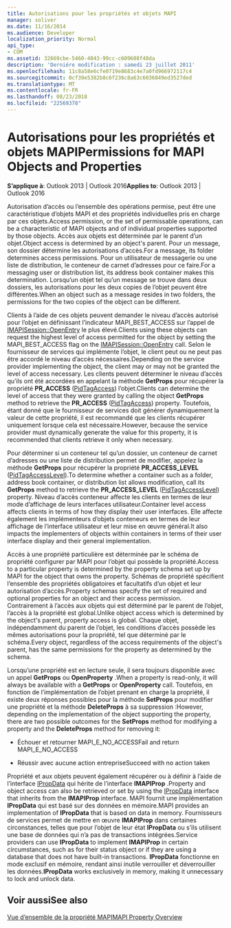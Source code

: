 ```yaml
---
title: Autorisations pour les propriétés et objets MAPI
manager: soliver
ms.date: 11/16/2014
ms.audience: Developer
localization_priority: Normal
api_type:
- COM
ms.assetid: 32669cbe-5460-4043-99cc-c609608f48da
description: 'Derniére modification : samedi 23 juillet 2011'
ms.openlocfilehash: 11c8a58e6cfe0719e8683c4e7a0fd966972117c4
ms.sourcegitcommit: 0cf39e5382b8c6f236c8a63c6036849ed3527ded
ms.translationtype: MT
ms.contentlocale: fr-FR
ms.lasthandoff: 08/23/2018
ms.locfileid: "22569378"
---
```

# <a name="permissions-for-mapi-objects-and-properties"></a><span data-ttu-id="6d887-103">Autorisations pour les propriétés et objets MAPI</span><span class="sxs-lookup"><span data-stu-id="6d887-103">Permissions for MAPI Objects and Properties</span></span>

  
  
<span data-ttu-id="6d887-104">**S’applique à**: Outlook 2013 | Outlook 2016</span><span class="sxs-lookup"><span data-stu-id="6d887-104">**Applies to**: Outlook 2013 | Outlook 2016</span></span> 
  
<span data-ttu-id="6d887-105">Autorisation d’accès ou l’ensemble des opérations permise, peut être une caractéristique d’objets MAPI et des propriétés individuelles pris en charge par ces objets.</span><span class="sxs-lookup"><span data-stu-id="6d887-105">Access permission, or the set of permissable operations, can be a characteristic of MAPI objects and of individual properties supported by those objects.</span></span> <span data-ttu-id="6d887-106">Accès aux objets est déterminée par le parent d’un objet.</span><span class="sxs-lookup"><span data-stu-id="6d887-106">Object access is determined by an object's parent.</span></span> <span data-ttu-id="6d887-107">Pour un message, son dossier détermine les autorisations d’accès.</span><span class="sxs-lookup"><span data-stu-id="6d887-107">For a message, its folder determines access permissions.</span></span> <span data-ttu-id="6d887-108">Pour un utilisateur de messagerie ou une liste de distribution, le conteneur de carnet d’adresses pour ce faire.</span><span class="sxs-lookup"><span data-stu-id="6d887-108">For a messaging user or distribution list, its address book container makes this determination.</span></span> <span data-ttu-id="6d887-109">Lorsqu’un objet tel qu’un message se trouve dans deux dossiers, les autorisations pour les deux copies de l’objet peuvent être différentes.</span><span class="sxs-lookup"><span data-stu-id="6d887-109">When an object such as a message resides in two folders, the permissions for the two copies of the object can be different.</span></span> 
  
<span data-ttu-id="6d887-110">Clients à l’aide de ces objets peuvent demander le niveau d’accès autorisé pour l’objet en définissant l’indicateur MAPI_BEST_ACCESS sur l’appel de [IMAPISession::OpenEntry](imapisession-openentry.md) le plus élevé.</span><span class="sxs-lookup"><span data-stu-id="6d887-110">Clients using these objects can request the highest level of access permitted for the object by setting the MAPI_BEST_ACCESS flag on the [IMAPISession::OpenEntry](imapisession-openentry.md) call.</span></span> <span data-ttu-id="6d887-111">Selon le fournisseur de services qui implémente l’objet, le client peut ou ne peut pas être accordé le niveau d’accès nécessaires.</span><span class="sxs-lookup"><span data-stu-id="6d887-111">Depending on the service provider implementing the object, the client may or may not be granted the level of access necessary.</span></span> <span data-ttu-id="6d887-112">Les clients peuvent déterminer le niveau d’accès qu’ils ont été accordées en appelant la méthode **GetProps** pour récupérer la propriété **PR_ACCESS** ([PidTagAccess](pidtagaccess-canonical-property.md)) l’objet.</span><span class="sxs-lookup"><span data-stu-id="6d887-112">Clients can determine the level of access that they were granted by calling the object **GetProps** method to retrieve the **PR_ACCESS** ([PidTagAccess](pidtagaccess-canonical-property.md)) property.</span></span> <span data-ttu-id="6d887-113">Toutefois, étant donné que le fournisseur de services doit générer dynamiquement la valeur de cette propriété, il est recommandé que les clients récupérer uniquement lorsque cela est nécessaire.</span><span class="sxs-lookup"><span data-stu-id="6d887-113">However, because the service provider must dynamically generate the value for this property, it is recommended that clients retrieve it only when necessary.</span></span> 
  
<span data-ttu-id="6d887-114">Pour déterminer si un conteneur tel qu’un dossier, un conteneur de carnet d’adresses ou une liste de distribution permet de modifier, appelez la méthode **GetProps** pour récupérer la propriété **PR_ACCESS_LEVEL** ([PidTagAccessLevel](pidtagaccesslevel-canonical-property.md)).</span><span class="sxs-lookup"><span data-stu-id="6d887-114">To determine whether a container such as a folder, address book container, or distribution list allows modification, call its **GetProps** method to retrieve the **PR_ACCESS_LEVEL** ([PidTagAccessLevel](pidtagaccesslevel-canonical-property.md)) property.</span></span> <span data-ttu-id="6d887-115">Niveau d’accès conteneur affecte les clients en termes de leur mode d’affichage de leurs interfaces utilisateur.</span><span class="sxs-lookup"><span data-stu-id="6d887-115">Container level access affects clients in terms of how they display their user interfaces.</span></span> <span data-ttu-id="6d887-116">Elle affecte également les implémenteurs d’objets conteneurs en termes de leur affichage de l’interface utilisateur et leur mise en œuvre général.</span><span class="sxs-lookup"><span data-stu-id="6d887-116">It also impacts the implementers of objects within containers in terms of their user interface display and their general implementation.</span></span> 
  
<span data-ttu-id="6d887-117">Accès à une propriété particulière est déterminée par le schéma de propriété configurer par MAPI pour l’objet qui possède la propriété.</span><span class="sxs-lookup"><span data-stu-id="6d887-117">Access to a particular property is determined by the property schema set up by MAPI for the object that owns the property.</span></span> <span data-ttu-id="6d887-118">Schémas de propriété spécifient l’ensemble des propriétés obligatoires et facultatifs d’un objet et leur autorisation d’accès.</span><span class="sxs-lookup"><span data-stu-id="6d887-118">Property schemas specify the set of required and optional properties for an object and their access permission.</span></span> <span data-ttu-id="6d887-119">Contrairement à l’accès aux objets qui est déterminé par le parent de l’objet, l’accès à la propriété est global.</span><span class="sxs-lookup"><span data-stu-id="6d887-119">Unlike object access which is determined by the object's parent, property access is global.</span></span> <span data-ttu-id="6d887-120">Chaque objet, indépendamment du parent de l’objet, les conditions d’accès possède les mêmes autorisations pour la propriété, tel que déterminé par le schéma.</span><span class="sxs-lookup"><span data-stu-id="6d887-120">Every object, regardless of the access requirements of the object's parent, has the same permissions for the property as determined by the schema.</span></span>
  
<span data-ttu-id="6d887-121">Lorsqu’une propriété est en lecture seule, il sera toujours disponible avec un appel **GetProps** ou **OpenProperty** .</span><span class="sxs-lookup"><span data-stu-id="6d887-121">When a property is read-only, it will always be available with a **GetProps** or **OpenProperty** call.</span></span> <span data-ttu-id="6d887-122">Toutefois, en fonction de l’implémentation de l’objet prenant en charge la propriété, il existe deux réponses possibles pour la méthode **SetProps** pour modifier une propriété et la méthode **DeleteProps** à sa suppression :</span><span class="sxs-lookup"><span data-stu-id="6d887-122">However, depending on the implementation of the object supporting the property, there are two possible outcomes for the **SetProps** method for modifying a property and the **DeleteProps** method for removing it:</span></span> 
  
- <span data-ttu-id="6d887-123">Échouer et retourner MAPI_E_NO_ACCESS</span><span class="sxs-lookup"><span data-stu-id="6d887-123">Fail and return MAPI_E_NO_ACCESS</span></span>
    
- <span data-ttu-id="6d887-124">Réussir avec aucune action entreprise</span><span class="sxs-lookup"><span data-stu-id="6d887-124">Succeed with no action taken</span></span>
    
<span data-ttu-id="6d887-125">Propriété et aux objets peuvent également récupérer ou à définir à l’aide de l’interface [IPropData](ipropdataimapiprop.md) qui hérite de l’interface **IMAPIProp** .</span><span class="sxs-lookup"><span data-stu-id="6d887-125">Property and object access can also be retrieved or set by using the [IPropData](ipropdataimapiprop.md) interface that inherits from the **IMAPIProp** interface.</span></span> <span data-ttu-id="6d887-126">MAPI fournit une implémentation **IPropData** qui est basé sur des données en mémoire.</span><span class="sxs-lookup"><span data-stu-id="6d887-126">MAPI provides an implementation of **IPropData** that is based on data in memory.</span></span> <span data-ttu-id="6d887-127">Fournisseurs de services permet de mettre en œuvre **IMAPIProp** dans certaines circonstances, telles que pour l’objet de leur état **IPropData** ou s’ils utilisent une base de données qui n’a pas de transactions intégrées.</span><span class="sxs-lookup"><span data-stu-id="6d887-127">Service providers can use **IPropData** to implement **IMAPIProp** in certain circumstances, such as for their status object or if they are using a database that does not have built-in transactions.</span></span> <span data-ttu-id="6d887-128">**IPropData** fonctionne en mode exclusif en mémoire, rendant ainsi inutile verrouiller et déverrouiller les données.</span><span class="sxs-lookup"><span data-stu-id="6d887-128">**IPropData** works exclusively in memory, making it unnecessary to lock and unlock data.</span></span> 
  
## <a name="see-also"></a><span data-ttu-id="6d887-129">Voir aussi</span><span class="sxs-lookup"><span data-stu-id="6d887-129">See also</span></span>



[<span data-ttu-id="6d887-130">Vue d’ensemble de la propriété MAPI</span><span class="sxs-lookup"><span data-stu-id="6d887-130">MAPI Property Overview</span></span>](mapi-property-overview.md)

